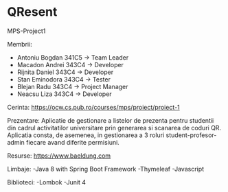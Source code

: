 # QResent
MPS-Project1

Membrii:
- Antoniu Bogdan 341C5 -> Team Leader
- Macadon Andrei 343C4 -> Developer
- Rijnita Daniel 343C4 -> Developer
- Stan Eminodora 343C4 -> Tester
- Blejan Radu 343C4 -> Project Manager
- Neacsu Liza 343C4 -> Developer

Cerinta:
https://ocw.cs.pub.ro/courses/mps/proiect/proiect-1

Prezentare:
Aplicatie de gestionare a listelor de prezenta pentru studentii din cadrul activitatilor universitare prin generarea si scanarea de coduri QR.
Aplicatia consta, de asemenea, in gestionarea a 3 roluri student-profesor-admin fiecare avand diferite permisiuni.

Resurse:
https://www.baeldung.com

Limbaje:
-Java 8 with Spring Boot Framework
-Thymeleaf
-Javascript

Biblioteci:
-Lombok
-Junit 4

